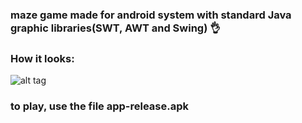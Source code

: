 ﻿### maze game made for android system with standard Java graphic libraries(SWT, AWT and Swing) 👌

### How it looks:
![alt tag](https://cdn1.savepice.ru/uploads/2018/3/10/9887083d811e5a8b822996d44a11458e-full.jpg)

### to play, use the file app-release.apk